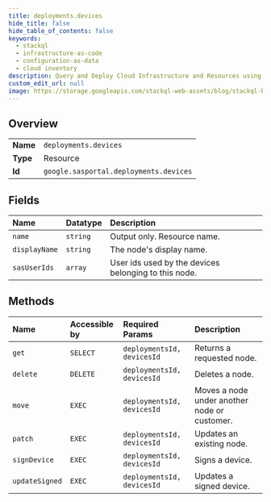 ```yaml
---
title: deployments.devices
hide_title: false
hide_table_of_contents: false
keywords:
  - stackql
  - infrastructure-as-code
  - configuration-as-data
  - cloud inventory
description: Query and Deploy Cloud Infrastructure and Resources using SQL
custom_edit_url: null
image: https://storage.googleapis.com/stackql-web-assets/blog/stackql-blog-post-featured-image.png
---
```

  
    

## Overview
<table><tbody>
<tr><td><b>Name</b></td><td><code>deployments.devices</code></td></tr>
<tr><td><b>Type</b></td><td>Resource</td></tr>
<tr><td><b>Id</b></td><td><code>google.sasportal.deployments.devices</code></td></tr>
</tbody></table>

## Fields
| Name | Datatype | Description |
|:-----|:---------|:------------|
| `name` | `string` | Output only. Resource name. |
| `displayName` | `string` | The node's display name. |
| `sasUserIds` | `array` | User ids used by the devices belonging to this node. |
## Methods
| Name | Accessible by | Required Params | Description |
|:-----|:--------------|:----------------|:------------|
| `get` | `SELECT` | `deploymentsId, devicesId` | Returns a requested node. |
| `delete` | `DELETE` | `deploymentsId, devicesId` | Deletes a node. |
| `move` | `EXEC` | `deploymentsId, devicesId` | Moves a node under another node or customer. |
| `patch` | `EXEC` | `deploymentsId, devicesId` | Updates an existing node. |
| `signDevice` | `EXEC` | `deploymentsId, devicesId` | Signs a device. |
| `updateSigned` | `EXEC` | `deploymentsId, devicesId` | Updates a signed device. |
